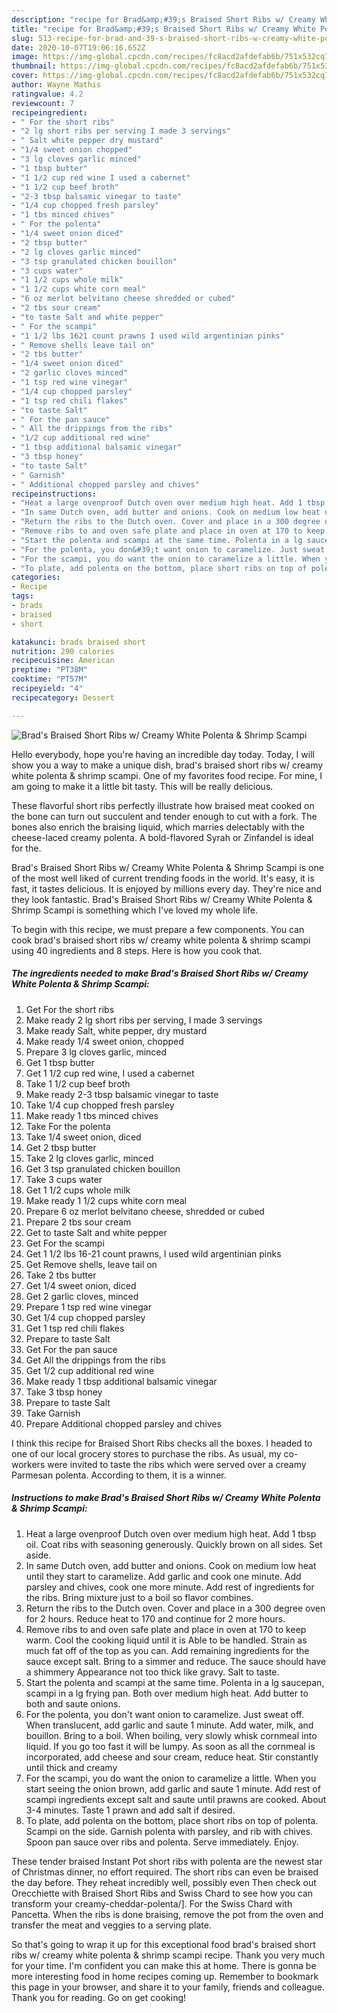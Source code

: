 ```yaml
---
description: "recipe for Brad&amp;#39;s Braised Short Ribs w/ Creamy White Polenta &amp;amp; Shrimp Scampi | how to make easy Brad&amp;#39;s Braised Short Ribs w/ Creamy White Polenta &amp;amp; Shrimp Scampi"
title: "recipe for Brad&amp;#39;s Braised Short Ribs w/ Creamy White Polenta &amp;amp; Shrimp Scampi | how to make easy Brad&amp;#39;s Braised Short Ribs w/ Creamy White Polenta &amp;amp; Shrimp Scampi"
slug: 513-recipe-for-brad-and-39-s-braised-short-ribs-w-creamy-white-polenta-and-amp-shrimp-scampi-how-to-make-easy-brad-and-39-s-braised-short-ribs-w-creamy-white-polenta-and-amp-shrimp-scampi
date: 2020-10-07T19:06:16.652Z
image: https://img-global.cpcdn.com/recipes/fc8acd2afdefab6b/751x532cq70/brads-braised-short-ribs-w-creamy-white-polenta-shrimp-scampi-recipe-main-photo.jpg
thumbnail: https://img-global.cpcdn.com/recipes/fc8acd2afdefab6b/751x532cq70/brads-braised-short-ribs-w-creamy-white-polenta-shrimp-scampi-recipe-main-photo.jpg
cover: https://img-global.cpcdn.com/recipes/fc8acd2afdefab6b/751x532cq70/brads-braised-short-ribs-w-creamy-white-polenta-shrimp-scampi-recipe-main-photo.jpg
author: Wayne Mathis
ratingvalue: 4.2
reviewcount: 7
recipeingredient:
- " For the short ribs"
- "2 lg short ribs per serving I made 3 servings"
- " Salt white pepper dry mustard"
- "1/4 sweet onion chopped"
- "3 lg cloves garlic minced"
- "1 tbsp butter"
- "1 1/2 cup red wine I used a cabernet"
- "1 1/2 cup beef broth"
- "2-3 tbsp balsamic vinegar to taste"
- "1/4 cup chopped fresh parsley"
- "1 tbs minced chives"
- " For the polenta"
- "1/4 sweet onion diced"
- "2 tbsp butter"
- "2 lg cloves garlic minced"
- "3 tsp granulated chicken bouillon"
- "3 cups water"
- "1 1/2 cups whole milk"
- "1 1/2 cups white corn meal"
- "6 oz merlot belvitano cheese shredded or cubed"
- "2 tbs sour cream"
- "to taste Salt and white pepper"
- " For the scampi"
- "1 1/2 lbs 1621 count prawns I used wild argentinian pinks"
- " Remove shells leave tail on"
- "2 tbs butter"
- "1/4 sweet onion diced"
- "2 garlic cloves minced"
- "1 tsp red wine vinegar"
- "1/4 cup chopped parsley"
- "1 tsp red chili flakes"
- "to taste Salt"
- " For the pan sauce"
- " All the drippings from the ribs"
- "1/2 cup additional red wine"
- "1 tbsp additional balsamic vinegar"
- "3 tbsp honey"
- "to taste Salt"
- " Garnish"
- " Additional chopped parsley and chives"
recipeinstructions:
- "Heat a large ovenproof Dutch oven over medium high heat. Add 1 tbsp oil. Coat ribs with seasoning generously. Quickly brown on all sides. Set aside."
- "In same Dutch oven, add butter and onions. Cook on medium low heat until they start to caramelize. Add garlic and cook one minute. Add parsley and chives, cook one more minute. Add rest of ingredients for the ribs. Bring mixture just to a boil so flavor combines."
- "Return the ribs to the Dutch oven. Cover and place in a 300 degree oven for 2 hours. Reduce heat to 170 and continue for 2 more hours."
- "Remove ribs to and oven safe plate and place in oven at 170 to keep warm. Cool the cooking liquid until it is Able to be handled. Strain as much fat off of the top as you can. Add remaining ingredients for the sauce except salt. Bring to a simmer and reduce. The sauce should have a shimmery Appearance not too thick like gravy. Salt to taste."
- "Start the polenta and scampi at the same time. Polenta in a lg saucepan, scampi in a lg frying pan. Both over medium high heat. Add butter to both and saute onions."
- "For the polenta, you don&#39;t want onion to caramelize. Just sweat off. When translucent, add garlic and saute 1 minute. Add water, milk, and bouillon. Bring to a boil. When boiling, very slowly whisk cornmeal into liquid. If you go too fast it will be lumpy. As soon as all the cornmeal is incorporated, add cheese and sour cream, reduce heat. Stir constantly until thick and creamy"
- "For the scampi, you do want the onion to caramelize a little. When you start seeing the onion brown, add garlic and saute 1 minute. Add rest of scampi ingredients except salt and saute until prawns are cooked. About 3-4 minutes. Taste 1 prawn and add salt if desired."
- "To plate, add polenta on the bottom, place short ribs on top of polenta. Scampi on the side. Garnish polenta with parsley, and rib with chives. Spoon pan sauce over ribs and polenta. Serve immediately. Enjoy."
categories:
- Recipe
tags:
- brads
- braised
- short

katakunci: brads braised short 
nutrition: 290 calories
recipecuisine: American
preptime: "PT38M"
cooktime: "PT57M"
recipeyield: "4"
recipecategory: Dessert

---
```



![Brad&#39;s Braised Short Ribs w/ Creamy White Polenta &amp; Shrimp Scampi](https://img-global.cpcdn.com/recipes/fc8acd2afdefab6b/751x532cq70/brads-braised-short-ribs-w-creamy-white-polenta-shrimp-scampi-recipe-main-photo.jpg)

Hello everybody, hope you're having an incredible day today. Today, I will show you a way to make a unique dish, brad&#39;s braised short ribs w/ creamy white polenta &amp; shrimp scampi. One of my favorites food recipe. For mine, I am going to make it a little bit tasty. This will be really delicious.

These flavorful short ribs perfectly illustrate how braised meat cooked on the bone can turn out succulent and tender enough to cut with a fork. The bones also enrich the braising liquid, which marries delectably with the cheese-laced creamy polenta. A bold-flavored Syrah or Zinfandel is ideal for the.

Brad&#39;s Braised Short Ribs w/ Creamy White Polenta &amp; Shrimp Scampi is one of the most well liked of current trending foods in the world. It's easy, it is fast, it tastes delicious. It is enjoyed by millions every day. They're nice and they look fantastic. Brad&#39;s Braised Short Ribs w/ Creamy White Polenta &amp; Shrimp Scampi is something which I've loved my whole life.


To begin with this recipe, we must prepare a few components. You can cook brad&#39;s braised short ribs w/ creamy white polenta &amp; shrimp scampi using 40 ingredients and 8 steps. Here is how you cook that.

<!--inarticleads1-->

##### The ingredients needed to make Brad&#39;s Braised Short Ribs w/ Creamy White Polenta &amp; Shrimp Scampi:

1. Get  For the short ribs
1. Make ready 2 lg short ribs per serving, I made 3 servings
1. Make ready  Salt, white pepper, dry mustard
1. Make ready 1/4 sweet onion, chopped
1. Prepare 3 lg cloves garlic, minced
1. Get 1 tbsp butter
1. Get 1 1/2 cup red wine, I used a cabernet
1. Take 1 1/2 cup beef broth
1. Make ready 2-3 tbsp balsamic vinegar to taste
1. Take 1/4 cup chopped fresh parsley
1. Make ready 1 tbs minced chives
1. Take  For the polenta
1. Take 1/4 sweet onion, diced
1. Get 2 tbsp butter
1. Take 2 lg cloves garlic, minced
1. Get 3 tsp granulated chicken bouillon
1. Take 3 cups water
1. Get 1 1/2 cups whole milk
1. Make ready 1 1/2 cups white corn meal
1. Prepare 6 oz merlot belvitano cheese, shredded or cubed
1. Prepare 2 tbs sour cream
1. Get to taste Salt and white pepper
1. Get  For the scampi
1. Get 1 1/2 lbs 16-21 count prawns, I used wild argentinian pinks
1. Get  Remove shells, leave tail on
1. Take 2 tbs butter
1. Get 1/4 sweet onion, diced
1. Get 2 garlic cloves, minced
1. Prepare 1 tsp red wine vinegar
1. Get 1/4 cup chopped parsley
1. Get 1 tsp red chili flakes
1. Prepare to taste Salt
1. Get  For the pan sauce
1. Get  All the drippings from the ribs
1. Get 1/2 cup additional red wine
1. Make ready 1 tbsp additional balsamic vinegar
1. Take 3 tbsp honey
1. Prepare to taste Salt
1. Take  Garnish
1. Prepare  Additional chopped parsley and chives


I think this recipe for Braised Short Ribs checks all the boxes. I headed to one of our local grocery stores to purchase the ribs. As usual, my co-workers were invited to taste the ribs which were served over a creamy Parmesan polenta. According to them, it is a winner. 

<!--inarticleads2-->

##### Instructions to make Brad&#39;s Braised Short Ribs w/ Creamy White Polenta &amp; Shrimp Scampi:

1. Heat a large ovenproof Dutch oven over medium high heat. Add 1 tbsp oil. Coat ribs with seasoning generously. Quickly brown on all sides. Set aside.
1. In same Dutch oven, add butter and onions. Cook on medium low heat until they start to caramelize. Add garlic and cook one minute. Add parsley and chives, cook one more minute. Add rest of ingredients for the ribs. Bring mixture just to a boil so flavor combines.
1. Return the ribs to the Dutch oven. Cover and place in a 300 degree oven for 2 hours. Reduce heat to 170 and continue for 2 more hours.
1. Remove ribs to and oven safe plate and place in oven at 170 to keep warm. Cool the cooking liquid until it is Able to be handled. Strain as much fat off of the top as you can. Add remaining ingredients for the sauce except salt. Bring to a simmer and reduce. The sauce should have a shimmery Appearance not too thick like gravy. Salt to taste.
1. Start the polenta and scampi at the same time. Polenta in a lg saucepan, scampi in a lg frying pan. Both over medium high heat. Add butter to both and saute onions.
1. For the polenta, you don&#39;t want onion to caramelize. Just sweat off. When translucent, add garlic and saute 1 minute. Add water, milk, and bouillon. Bring to a boil. When boiling, very slowly whisk cornmeal into liquid. If you go too fast it will be lumpy. As soon as all the cornmeal is incorporated, add cheese and sour cream, reduce heat. Stir constantly until thick and creamy
1. For the scampi, you do want the onion to caramelize a little. When you start seeing the onion brown, add garlic and saute 1 minute. Add rest of scampi ingredients except salt and saute until prawns are cooked. About 3-4 minutes. Taste 1 prawn and add salt if desired.
1. To plate, add polenta on the bottom, place short ribs on top of polenta. Scampi on the side. Garnish polenta with parsley, and rib with chives. Spoon pan sauce over ribs and polenta. Serve immediately. Enjoy.


These tender braised Instant Pot short ribs with polenta are the newest star of Christmas dinner, no effort required. The short ribs can even be braised the day before. They reheat incredibly well, possibly even Then check out Orecchiette with Braised Short Ribs and Swiss Chard to see how you can transform your creamy-cheddar-polenta/]. For the Swiss Chard with Pancetta. When the ribs is done braising, remove the pot from the oven and transfer the meat and veggies to a serving plate. 

So that's going to wrap it up for this exceptional food brad&#39;s braised short ribs w/ creamy white polenta &amp; shrimp scampi recipe. Thank you very much for your time. I'm confident you can make this at home. There is gonna be more interesting food in home recipes coming up. Remember to bookmark this page in your browser, and share it to your family, friends and colleague. Thank you for reading. Go on get cooking!
